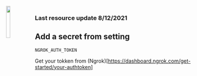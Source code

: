 <img src="https://cdn.discordapp.com/attachments/863056311569481729/874277868178378832/rdp-logo.png" align="left" width="15%">

### Last resource update 8/12/2021

## Add a secret from setting

```
NGROK_AUTH_TOKEN
```
Get your tokken from (Ngrok)[https://dashboard.ngrok.com/get-started/your-authtoken]